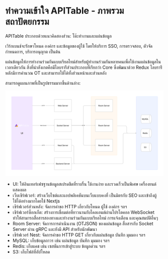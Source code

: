 # ทำความเข้าใจ APITable - ภาพรวมสถาปัตยกรรม

APITable ประกอบด้วยแนวคิดสองส่วน: โต๊ะทำงานและแผ่นข้อมูล

เวิร์กเบนช์จะรักษาโหนด องค์กร และข้อมูลของผู้ใช้ โดยให้บริการ SSO, การตรวจสอบ, ตัวจัดกำหนดการ, บริการอนุญาต เป็นต้น

แผ่นข้อมูลให้การทำงานร่วมกันแบบเรียลไทม์สำหรับผู้ทำงานร่วมกันหลายคนเพื่อใช้งานแผ่นข้อมูลในเวลาเดียวกัน สิ่งที่น่าสังเกตคือมีไลบรารีส่วนประกอบที่เรียกว่า Core ซึ่งพัฒนาด้วย Redux ไลบรารีหลักมีการคำนวณ OT และสามารถใช้ได้ทั้งส่วนหน้าและส่วนหลัง

สามารถดูแผนภาพที่เป็นรูปธรรมมากขึ้นด้านล่าง:

![Architecture Overview](../static/architecture-overview.png)

- UI: ให้อินเทอร์เฟซฐานข้อมูลสเปรดชีตที่ราบรื่น ใช้งานง่าย และรวดเร็วเป็นพิเศษ <canvas> เครื่องยนต์แสดงผล
- เว็บเซิร์ฟเวอร์: สร้างเว็บไซต์และแอปพลิเคชันบนเว็บแบบคงที่ เป็นมิตรกับ SEO และเข้าถึงผู้ใช้ได้อย่างมากโดยใช้ Nextjs
- เซิร์ฟเวอร์ส่วนหลัง: จัดการคำขอ HTTP เกี่ยวกับโหนด ผู้ใช้ องค์กร ฯลฯ
- เซิร์ฟเวอร์ซ็อกเก็ต: สร้างการเชื่อมต่อที่ยาวนานกับไคลเอนต์ผ่านโปรโตคอล WebSocket ทำให้สามารถสื่อสารสองทางและทำงานร่วมกันแบบเรียลไทม์ การแจ้งเตือน และคุณสมบัติอื่นๆ
- Room Server: จัดการการดำเนินงาน (OTJSON) ของแผ่นข้อมูล สื่อสารกับ Socket Server ผ่าน gRPC และยังมี API สำหรับนักพัฒนา
- เซิร์ฟเวอร์ Nest: จัดการคำขอ HTTP GET เกี่ยวกับแผ่นข้อมูล บันทึก มุมมอง ฯลฯ
- MySQL: เก็บข้อมูลถาวร เช่น แผ่นข้อมูล บันทึก มุมมอง ฯลฯ
- Redis: เก็บแคช เช่น เซสชันการเข้าสู่ระบบ ข้อมูลด่วน ฯลฯ
- S3: เก็บไฟล์ที่อัปโหลด